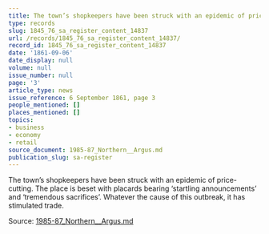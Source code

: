 ```yaml
---
title: The town’s shopkeepers have been struck with an epidemic of price-cutting
type: records
slug: 1845_76_sa_register_content_14837
url: /records/1845_76_sa_register_content_14837/
record_id: 1845_76_sa_register_content_14837
date: '1861-09-06'
date_display: null
volume: null
issue_number: null
page: '3'
article_type: news
issue_reference: 6 September 1861, page 3
people_mentioned: []
places_mentioned: []
topics:
- business
- economy
- retail
source_document: 1985-87_Northern__Argus.md
publication_slug: sa-register
---
```


The town’s shopkeepers have been struck with an epidemic of price-cutting.  The place is beset with placards bearing ‘startling announcements’ and ‘tremendous sacrifices’.  Whatever the cause of this outbreak, it has stimulated trade.

Source: [1985-87_Northern__Argus.md](/downloads/markdown/1985-87_Northern__Argus.md)
